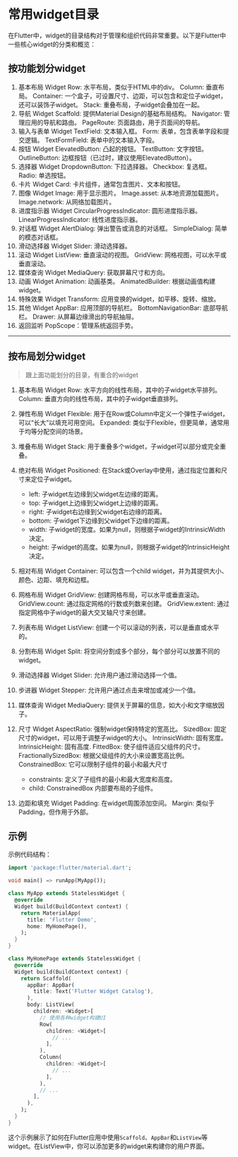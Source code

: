 # 常用widget目录

在Flutter中，widget的目录结构对于管理和组织代码非常重要。以下是Flutter中一些核心widget的分类和概览：

## 按功能划分widget

1. 基本布局 Widget
Row: 水平布局，类似于HTML中的div。
Column: 垂直布局。
Container: 一个盒子，可设置尺寸、边距，可以包含和定位子widget，还可以装饰子widget。
Stack: 重叠布局，子widget会叠加在一起。
2. 导航 Widget
Scaffold: 提供Material Design的基础布局结构。
Navigator: 管理应用的导航和路由。
PageRoute: 页面路由，用于页面间的导航。
3. 输入与表单 Widget
TextField: 文本输入框。
Form: 表单，包含表单字段和提交逻辑。
TextFormField: 表单中的文本输入字段。
4. 按钮 Widget
ElevatedButton: 凸起的按钮。
TextButton: 文字按钮。
OutlineButton: 边框按钮（已过时，建议使用ElevatedButton）。
5. 选择器 Widget
DropdownButton: 下拉选择器。
Checkbox: 复选框。
Radio: 单选按钮。
6. 卡片 Widget
Card: 卡片组件，通常包含图片、文本和按钮。
7. 图像 Widget
Image: 用于显示图片。
Image.asset: 从本地资源加载图片。
Image.network: 从网络加载图片。
8. 进度指示器 Widget
CircularProgressIndicator: 圆形进度指示器。
LinearProgressIndicator: 线性进度指示器。
9. 对话框 Widget
AlertDialog: 弹出警告或消息的对话框。
SimpleDialog: 简单的模态对话框。
10. 滑动选择器 Widget
Slider: 滑动选择器。
11. 滚动 Widget
ListView: 垂直滚动的视图。
GridView: 网格视图，可以水平或垂直滚动。
12. 媒体查询 Widget
MediaQuery: 获取屏幕尺寸和方向。
13. 动画 Widget
Animation: 动画基类。
AnimatedBuilder: 根据动画值构建widget。
14. 特殊效果 Widget
Transform: 应用变换的widget，如平移、旋转、缩放。
15. 其他 Widget
AppBar: 应用顶部的导航栏。
BottomNavigationBar: 底部导航栏。
Drawer: 从屏幕边缘滑出的导航抽屉。
16. 返回监听
PopScope：管理系统返回手势。

----

## 按布局划分widget

>跟上面功能划分的目录，有重合的widget

1. 基本布局 Widget
Row: 水平方向的线性布局，其中的子widget水平排列。
Column: 垂直方向的线性布局，其中的子widget垂直排列。
2. 弹性布局 Widget
Flexible: 用于在Row或Column中定义一个弹性子widget，可以“长大”以填充可用空间。
Expanded: 类似于Flexible，但更简单，通常用于均等分配空间的场景。
3. 堆叠布局 Widget
Stack: 用于重叠多个widget，子widget可以部分或完全重叠。
4. 绝对布局 Widget
Positioned: 在Stack或Overlay中使用，通过指定位置和尺寸来定位子widget。

    - left: 子widget左边缘到父widget左边缘的距离。
    - top: 子widget上边缘到父widget上边缘的距离。
    - right: 子widget右边缘到父widget右边缘的距离。
    - bottom: 子widget下边缘到父widget下边缘的距离。
    - width: 子widget的宽度。如果为null，则根据子widget的IntrinsicWidth决定。
    - height: 子widget的高度。如果为null，则根据子widget的IntrinsicHeight决定。

5. 相对布局 Widget
Container: 可以包含一个child widget，并为其提供大小、颜色、边距、填充和边框。
6. 网格布局 Widget
GridView: 创建网格布局，可以水平或垂直滚动。
GridView.count: 通过指定网格的行数或列数来创建。
GridView.extent: 通过指定网格中子widget的最大交叉轴尺寸来创建。
7. 列表布局 Widget
ListView: 创建一个可以滚动的列表，可以是垂直或水平的。
8. 分割布局 Widget
Split: 将空间分割成多个部分，每个部分可以放置不同的widget。
9. 滑动选择器 Widget
Slider: 允许用户通过滑动选择一个值。
10. 步进器 Widget
Stepper: 允许用户通过点击来增加或减少一个值。
11. 媒体查询 Widget
MediaQuery: 提供关于屏幕的信息，如大小和文字缩放因子。
12. 尺寸 Widget
AspectRatio: 强制widget保持特定的宽高比。
SizedBox: 固定尺寸的widget，可以用于调整子widget的大小。
IntrinsicWidth: 固有宽度。
IntrinsicHeight: 固有高度.
FittedBox: 使子组件适应父组件的尺寸。
FractionallySizedBox: 根据父级组件的大小来设置宽高比例。
ConstrainedBox: 它可以限制子组件的最小和最大尺寸
  
    - constraints: 定义了子组件的最小和最大宽度和高度。
    - child: ConstrainedBox 内部要布局的子组件。

13. 边距和填充 Widget
Padding: 在widget周围添加空间。
Margin: 类似于Padding，但作用于外部。

## 示例

示例代码结构：

```dart
import 'package:flutter/material.dart';

void main() => runApp(MyApp());

class MyApp extends StatelessWidget {
  @override
  Widget build(BuildContext context) {
    return MaterialApp(
      title: 'Flutter Demo',
      home: MyHomePage(),
    );
  }
}

class MyHomePage extends StatelessWidget {
  @override
  Widget build(BuildContext context) {
    return Scaffold(
      appBar: AppBar(
        title: Text('Flutter Widget Catalog'),
      ),
      body: ListView(
        children: <Widget>[
          // 使用各种widget构建UI
          Row(
            children: <Widget>[
              // ...
            ],
          ),
          Column(
            children: <Widget>[
              // ...
            ],
          ),
          // ...
        ],
      ),
    );
  }
}
```

这个示例展示了如何在Flutter应用中使用`Scaffold`、`AppBar`和`ListView`等widget。在ListView中，你可以添加更多的widget来构建你的用户界面。
